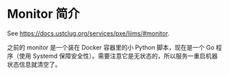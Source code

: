 # Monitor 简介

See <https://docs.ustclug.org/services/pxe/liims/#monitor>.

之前的 monitor 是一个装在 Docker 容器里的小 Python 脚本，现在是一个 Go 程序（使用 Systemd 保障安全性）。需要注意它是无状态的，所以服务一重启机器状态信息就清空了。
